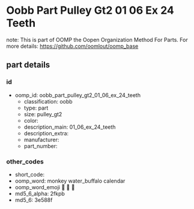 # Oobb Part Pulley Gt2 01 06 Ex 24 Teeth  

note: This is part of OOMP the Oopen Organization Method For Parts. For more details: https://github.com/oomlout/oomp_base

##  part details





### id
* oomp_id: oobb_part_pulley_gt2_01_06_ex_24_teeth
  * classification: oobb
  * type: part
  * size: pulley_gt2
  * color: 
  * description_main: 01_06_ex_24_teeth
  * description_extra: 
  * manufacturer: 
  * part_number: 

### other_codes
* short_code: 
* oomp_word: monkey water_buffalo calendar
* oomp_word_emoji :monkey: :water_buffalo: :calendar:
* md5_6_alpha: 2fkpb
* md5_6: 3e588f